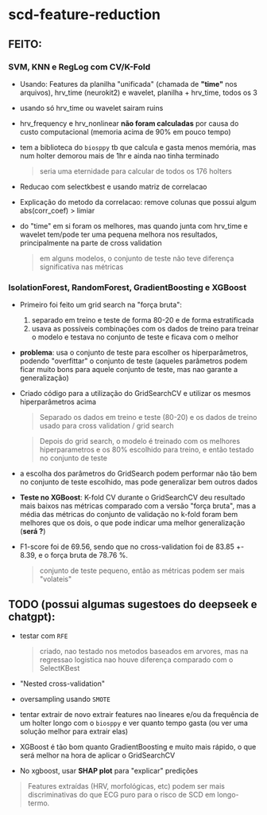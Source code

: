 # scd-feature-reduction

## FEITO:

### SVM, KNN e RegLog com CV/K-Fold

- Usando: Features da planilha "unificada" (chamada de **"time"** nos arquivos), hrv_time (neurokit2) e wavelet, planilha + hrv_time, todos os 3

- usando só hrv_time ou wavelet sairam ruins

- hrv_frequency e hrv_nonlinear **não foram calculadas** por causa do custo computacional (memoria acima de 90% em pouco tempo)

- tem a biblioteca do `biosppy` tb que calcula e gasta menos memória, mas num holter demorou mais de 1hr e ainda nao tinha terminado

  > seria uma eternidade para calcular de todos os 176 holters

- Reducao com selectkbest e usando matriz de correlacao

- Explicação do metodo da correlacao: remove colunas que possui algum abs(corr_coef) > limiar

- do "time" em si foram os melhores, mas quando junta com hrv_time e wavelet tem/pode ter uma pequena melhora nos resultados, principalmente na parte de cross validation

  > em alguns modelos, o conjunto de teste não teve diferença significativa nas métricas

### IsolationForest, RandomForest, GradientBoosting e XGBoost

- Primeiro foi feito um grid search na "força bruta":

  1. separado em treino e teste de forma 80-20 e de forma estratificada
  2. usava as possíveis combinações com os dados de treino para treinar o modelo e testava no conjunto de teste e ficava com o melhor

- **problema**: usa o conjunto de teste para escolher os hiperparâmetros, podendo "overfittar" o conjunto de teste (aqueles parâmetros podem ficar muito bons para aquele conjunto de teste, mas nao garante a generalização)

- Criado código para a utilização do GridSearchCV e utilizar os mesmos hiperparâmetros acima

  > Separado os dados em treino e teste (80-20) e os dados de treino usado para cross validation / grid search

  > Depois do grid search, o modelo é treinado com os melhores hiperparametros e os 80% escolhido para treino, e então testado no conjunto de teste

- a escolha dos parâmetros do GridSearch podem performar não tão bem no conjunto de teste escolhido, mas pode generalizar bem outros dados

- **Teste no XGBoost**: K-fold CV durante o GridSearchCV deu resultado mais baixos nas métricas comparado com a versão "força bruta", mas a média das métricas do conjunto de validação no k-fold foram bem melhores que os dois, o que pode indicar uma melhor generalização (**será ?**)

- F1-score foi de 69.56, sendo que no cross-validation foi de 83.85 +- 8.39, e o força bruta de 78.76 %.
  > conjunto de teste pequeno, então as métricas podem ser mais "volateis"

## TODO (possui algumas sugestoes do deepseek e chatgpt):

- testar com `RFE`

  > criado, nao testado nos metodos baseados em arvores, mas na regressao logistica nao houve diferença comparado com o SelectKBest

- "Nested cross-validation"

- oversampling usando `SMOTE`

- tentar extrair de novo extrair features nao lineares e/ou da frequência de um holter longo com o `biosppy` e ver quanto tempo gasta (ou ver uma solução melhor para extrair elas)

- XGBoost é tão bom quanto GradientBoosting e muito mais rápido, o que será melhor na hora de aplicar o GridSearchCV

- No xgboost, usar **SHAP plot** para "explicar" predições

> Features extraídas (HRV, morfológicas, etc) podem ser mais discriminativas do que ECG puro para o risco de SCD em longo-termo.
